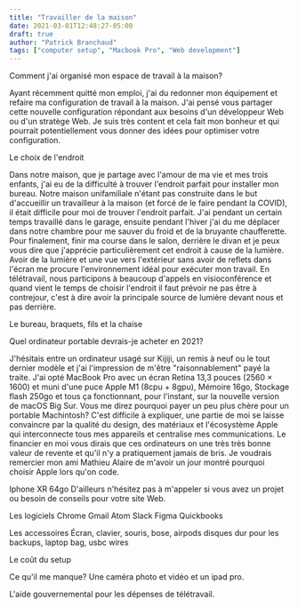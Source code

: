 ```yaml
---
title: "Travailler de la maison"
date: 2021-03-01T12:48:27-05:00
draft: true
author: "Patrick Branchaud"
tags: ["computer setup", "Macbook Pro", "Web development"]
---
```


Comment j'ai organisé mon espace de travail à la maison?

Ayant récemment quitté mon emploi, j'ai du redonner mon équipement et refaire ma configuration de travail à la maison. J'ai pensé vous partager cette nouvelle configuration répondant aux besoins d'un développeur Web ou d'un stratège Web. Je suis très content et cela fait mon bonheur et qui pourrait potentiellement vous donner des idées pour optimiser votre configuration.

Le choix de l'endroit

Dans notre maison, que je partage avec l'amour de ma vie et mes trois enfants, j'ai eu de la difficulté à trouver l'endroit parfait pour installer mon bureau. Notre maison unifamiliale n'étant pas construite dans le but d'accueillir un travailleur à la maison (et forcé de le faire pendant la COVID), il était difficile pour moi de trouver l'endroit parfait. J'ai pendant un certain temps travaillé dans le garage, ensuite pendant l'hiver j'ai du me déplacer dans notre chambre pour me sauver du froid et de la bruyante chaufferette. Pour finalement, finir ma course dans le salon, derrière le divan et je peux vous dire que j'apprécie particulièrement cet endroit à cause de la lumière. Avoir de la lumière et une vue vers l'extérieur sans avoir de reflets dans l'écran me procure l'environnement idéal pour exécuter mon travail. En télétravail, nous participons à beaucoup d'appels en visioconférence et quand vient le temps de choisir l'endroit il faut prévoir ne pas être à contrejour, c'est à dire avoir la principale source de lumière devant nous et pas derrière.

Le bureau, braquets, fils et la chaise

Quel ordinateur portable devrais-je acheter en 2021?

J'hésitais entre un ordinateur usagé sur Kijiji, un remis à neuf ou le tout dernier modèle et j'ai l'impression de m'être "raisonnablement" payé la traite. J'ai opté MacBook Pro avec un écran Retina 13,3 pouces (2560 × 1600) et muni d'une puce Apple M1 (8cpu + 8gpu), Mémoire 16go, Stockage flash 250go et tous ça fonctionnant, pour l'instant, sur la nouvelle version de macOS Big Sur. Vous me direz pourquoi payer un peu plus chère pour un portable Machintosh? C'est difficile à expliquer, une partie de moi se laisse convaincre par la qualité du design, des matériaux et l'écosystème Apple qui interconnecte tous mes appareils et centralise mes communications. Le financier en moi vous dirais que ces ordinateurs on une très très bonne valeur de revente et qu'il n'y a pratiquement jamais de bris. Je voudrais remercier mon ami Mathieu Alaire de m'avoir un jour montré pourquoi choisir Apple lors qu'on code.

Iphone XR 64go
D'ailleurs n'hésitez pas à m'appeler si vous avez un projet ou besoin de conseils pour votre site Web.

Les logiciels
Chrome
Gmail
Atom
Slack
Figma
Quickbooks

Les accessoires
Écran, clavier, souris, bose, airpods disques dur pour les backups, laptop bag, usbc wires

Le coût du setup

Ce qu'il me manque? Une caméra photo et vidéo et un ipad pro.

L'aide gouvernemental pour les dépenses de télétravail.

